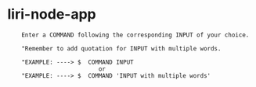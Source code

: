 # liri-node-app

		Enter a COMMAND following the corresponding INPUT of your choice.
		
	 	"Remember to add quotation for INPUT with multiple words.
		
	 	"EXAMPLE: ----> $  COMMAND INPUT
	 	                      or                
	 	"EXAMPLE: ----> $  COMMAND 'INPUT with multiple words'
